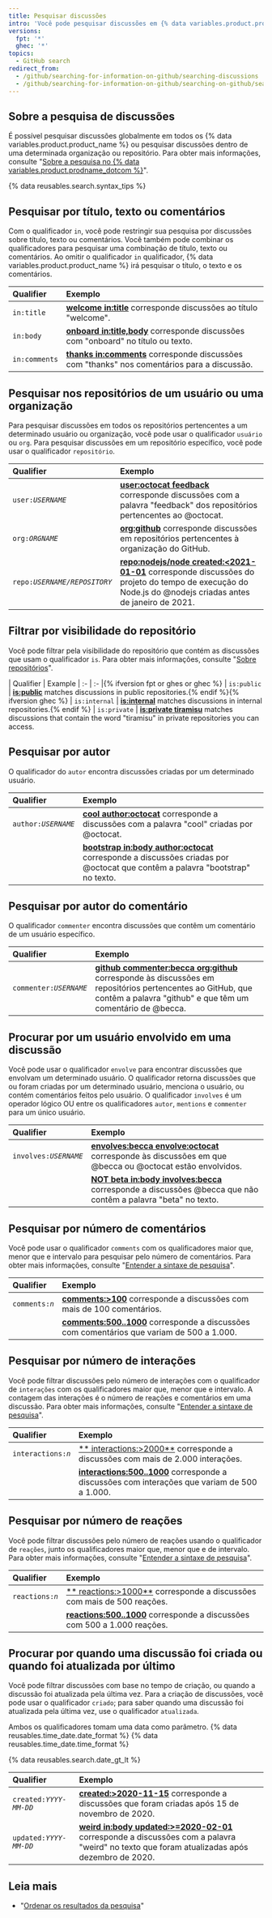 ```yaml
---
title: Pesquisar discussões
intro: 'Você pode pesquisar discussões em {% data variables.product.product_name %} e limitar os resultados usando os qualificadores de busca.'
versions:
  fpt: '*'
  ghec: '*'
topics:
  - GitHub search
redirect_from:
  - /github/searching-for-information-on-github/searching-discussions
  - /github/searching-for-information-on-github/searching-on-github/searching-discussions
---
```


## Sobre a pesquisa de discussões

É possível pesquisar discussões globalmente em todos os {% data variables.product.product_name %} ou pesquisar discussões dentro de uma determinada organização ou repositório. Para obter mais informações, consulte "[Sobre a pesquisa no {% data variables.product.prodname_dotcom %}](/github/searching-for-information-on-github/about-searching-on-github)".

{% data reusables.search.syntax_tips %}

## Pesquisar por título, texto ou comentários

Com o qualificador `in`, você pode restringir sua pesquisa por discussões sobre título, texto ou comentários. Você também pode combinar os qualificadores para pesquisar uma combinação de título, texto ou comentários. Ao omitir o qualificador `in` qualificador, {% data variables.product.product_name %} irá pesquisar o título, o texto e os comentários.

| Qualifier     | Exemplo                                                                                                                                                          |
|:------------- |:---------------------------------------------------------------------------------------------------------------------------------------------------------------- |
| `in:title`    | [**welcome in:title**](https://github.com/search?q=welcome+in%3Atitle&type=Discussions) corresponde discussões ao título "welcome".                              |
| `in:body`     | [**onboard in:title,body**](https://github.com/search?q=onboard+in%3Atitle%2Cbody&type=Discussions) corresponde discussões com "onboard" no título ou texto.     |
| `in:comments` | [**thanks in:comments**](https://github.com/search?q=thanks+in%3Acomment&type=Discussions) corresponde discussões com "thanks" nos comentários para a discussão. |

## Pesquisar nos repositórios de um usuário ou uma organização

Para pesquisar discussões em todos os repositórios pertencentes a um determinado usuário ou organização, você pode usar o qualificador `usuário` ou `org`. Para pesquisar discussões em um repositório específico, você pode usar o qualificador `repositório`.

| Qualifier                 | Exemplo                                                                                                                                                                                                                                              |
|:------------------------- |:---------------------------------------------------------------------------------------------------------------------------------------------------------------------------------------------------------------------------------------------------- |
| <code>user:<em>USERNAME</em></code> | [**user:octocat feedback**](https://github.com/search?q=user%3Aoctocat+feedback&type=Discussions) corresponde discussões com a palavra "feedback" dos repositórios pertencentes ao @octocat.                                                         |
| <code>org:<em>ORGNAME</em></code> | [**org:github**](https://github.com/search?q=org%3Agithub&type=Discussions&utf8=%E2%9C%93) corresponde discussões em repositórios pertencentes à organização do GitHub.                                                                              |
| <code>repo:<em>USERNAME/REPOSITORY</em></code> | [**repo:nodejs/node created:<2021-01-01**](https://github.com/search?q=repo%3Anodejs%2Fnode+created%3A%3C2020-01-01&type=Discussions) corresponde discussões do projeto do tempo de execução do Node.js do @nodejs criadas antes de janeiro de 2021. |

## Filtrar por visibilidade do repositório

Você pode filtrar pela visibilidade do repositório que contém as discussões que usam o qualificador `is`. Para obter mais informações, consulte "[Sobre repositórios](/repositories/creating-and-managing-repositories/about-repositories#about-repository-visibility)".

| Qualifier  | Example | :- | :- |{% ifversion fpt or ghes or ghec %} | `is:public` | [**is:public**](https://github.com/search?q=is%3Apublic&type=Discussions) matches discussions in public repositories.{% endif %}{% ifversion ghec %} | `is:internal` | [**is:internal**](https://github.com/search?q=is%3Ainternal&type=Discussions) matches discussions in internal repositories.{% endif %} | `is:private` | [**is:private tiramisu**](https://github.com/search?q=is%3Aprivate+tiramisu&type=Discussions) matches discussions that contain the word "tiramisu" in private repositories you can access.

## Pesquisar por autor

O qualificador do `autor` encontra discussões criadas por um determinado usuário.

| Qualifier                 | Exemplo                                                                                                                                                                                                            |
|:------------------------- |:------------------------------------------------------------------------------------------------------------------------------------------------------------------------------------------------------------------ |
| <code>author:<em>USERNAME</em></code> | [**cool author:octocat**](https://github.com/search?q=cool+author%3Aoctocat&type=Discussions) corresponde a discussões com a palavra "cool" criadas por @octocat.                                                  |
|                           | [**bootstrap in:body author:octocat**](https://github.com/search?q=bootstrap+in%3Abody+author%3Aoctocat&type=Discussions) corresponde a discussões criadas por @octocat que contêm a palavra "bootstrap" no texto. |

## Pesquisar por autor do comentário

O qualificador `commenter` encontra discussões que contêm um comentário de um usuário específico.

| Qualifier                 | Exemplo                                                                                                                                                                                                                                                                       |
|:------------------------- |:----------------------------------------------------------------------------------------------------------------------------------------------------------------------------------------------------------------------------------------------------------------------------- |
| <code>commenter:<em>USERNAME</em></code> | [**github commenter:becca org:github**](https://github.com/search?utf8=%E2%9C%93&q=github+commenter%3Abecca+org%3Agithub&type=Discussions) corresponde às discussões em repositórios pertencentes ao GitHub, que contêm a palavra "github" e que têm um comentário de @becca. |

## Procurar por um usuário envolvido em uma discussão

Você pode usar o qualificador `envolve` para encontrar discussões que envolvam um determinado usuário. O qualificador retorna discussões que ou foram criadas por um determinado usuário, menciona o usuário, ou contém comentários feitos pelo usuário. O qualificador `involves` é um operador lógico OU entre os qualificadores `autor`, `mentions` e `commenter` para um único usuário.

| Qualifier                 | Exemplo                                                                                                                                                                                           |
|:------------------------- |:------------------------------------------------------------------------------------------------------------------------------------------------------------------------------------------------- |
| <code>involves:<em>USERNAME</em></code> | **[envolves:becca envolve:octocat](https://github.com/search?q=involves%3Abecca+involves%3Aoctocat&type=Discussions)** corresponde às discussões em que @becca ou @octocat estão envolvidos.      |
|                           | [**NOT beta in:body involves:becca**](https://github.com/search?q=NOT+beta+in%3Abody+involves%3Abecca&type=Discussions) corresponde a discussões @becca que não contêm a palavra "beta" no texto. |

## Pesquisar por número de comentários

Você pode usar o qualificador `comments` com os qualificadores maior que, menor que e intervalo para pesquisar pelo número de comentários. Para obter mais informações, consulte "[Entender a sintaxe de pesquisa](/github/searching-for-information-on-github/understanding-the-search-syntax)".

| Qualifier                 | Exemplo                                                                                                                                                         |
|:------------------------- |:--------------------------------------------------------------------------------------------------------------------------------------------------------------- |
| <code>comments:<em>n</em></code> | [**comments:&gt;100**](https://github.com/search?q=comments%3A%3E100&type=Discussions) corresponde a discussões com mais de 100 comentários.              |
|                           | [**comments:500..1000**](https://github.com/search?q=comments%3A500..1000&type=Discussions) corresponde a discussões com comentários que variam de 500 a 1.000. |

## Pesquisar por número de interações

Você pode filtrar discussões pelo número de interações com o qualificador de `interações` com os qualificadores maior que, menor que e intervalo. A contagem das interações é o número de reações e comentários em uma discussão. Para obter mais informações, consulte "[Entender a sintaxe de pesquisa](/github/searching-for-information-on-github/understanding-the-search-syntax)".

| Qualifier                 | Exemplo                                                                                                                                               |
|:------------------------- |:----------------------------------------------------------------------------------------------------------------------------------------------------- |
| <code>interactions:<em>n</em></code> | [** interactions:&gt;2000**](https://github.com/search?q=interactions%3A%3E2000) corresponde a discussões com mais de 2.000 interações.     |
|                           | [**interactions:500..1000**](https://github.com/search?q=interactions%3A500..1000) corresponde a discussões com interações que variam de 500 a 1.000. |

## Pesquisar por número de reações

Você pode filtrar discussões pelo número de reações usando o qualificador de `reações`, junto os qualificadores maior que, menor que e de intervalo. Para obter mais informações, consulte "[Entender a sintaxe de pesquisa](/github/searching-for-information-on-github/understanding-the-search-syntax)".

| Qualifier                 | Exemplo                                                                                                                               |
|:------------------------- |:------------------------------------------------------------------------------------------------------------------------------------- |
| <code>reactions:<em>n</em></code> | [** reactions:&gt;1000**](https://github.com/search?q=reactions%3A%3E500) corresponde a discussões com mais de 500 reações. |
|                           | [**reactions:500..1000**](https://github.com/search?q=reactions%3A500..1000) corresponde a discussões com 500 a 1.000 reações.        |

## Procurar por quando uma discussão foi criada ou quando foi atualizada por último

Você pode filtrar discussões com base no tempo de criação, ou quando a discussão foi atualizada pela última vez. Para a criação de discussões, você pode usar o qualificador `criado`; para saber quando uma discussão foi atualizada pela última vez, use o qualificador `atualizada`.

Ambos os qualificadores tomam uma data como parâmetro. {% data reusables.time_date.date_format %} {% data reusables.time_date.time_format %}

{% data reusables.search.date_gt_lt %}

| Qualifier                  | Exemplo                                                                                                                                                                                                                                |
|:-------------------------- |:-------------------------------------------------------------------------------------------------------------------------------------------------------------------------------------------------------------------------------------- |
| <code>created:<em>YYYY-MM-DD</em></code>  | [**created:>2020-11-15**](https://github.com/search?q=created%3A%3E%3D2020-11-15&type=discussions) corresponde a discussões que foram criadas após 15 de novembro de 2020.                                                             |
| <code>updated:<em>YYYY-MM-DD</em></code> | [**weird in:body updated:>=2020-02-01**](https://github.com/search?q=weird+in%3Abody+updated%3A%3E%3D2020-12-01&type=Discussions) corresponde a discussões com a palavra "weird" no texto que foram atualizadas após dezembro de 2020. |

## Leia mais

- "[Ordenar os resultados da pesquisa](/search-github/getting-started-with-searching-on-github/sorting-search-results/)"

